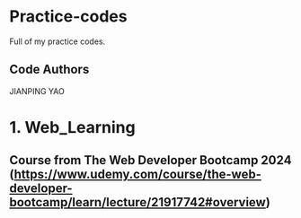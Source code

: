 # Practice-codes
Full of my practice codes.

## Code Authors
JIANPING YAO

# 1. Web_Learning
## Course from The Web Developer Bootcamp 2024 (https://www.udemy.com/course/the-web-developer-bootcamp/learn/lecture/21917742#overview)
